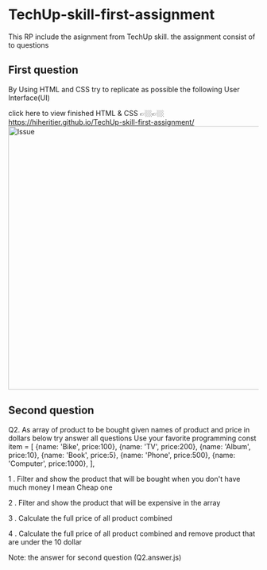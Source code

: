 # TechUp-skill-first-assignment
This RP include the asignment from TechUp skill.
the assignment consist of to questions

## First question
By Using HTML and CSS try to replicate as possible the following User Interface(UI)

click here to view finished HTML & CSS 👉🏼👉🏼 https://hiheritier.github.io/TechUp-skill-first-assignment/
<img width="530" alt="Issue" src="https://user-images.githubusercontent.com/95864845/166431869-17e1d162-bf8f-434b-aaf4-d676a6514055.PNG">


## Second question
Q2. As array of product to be bought given names of product and price in dollars below try answer all questions Use your favorite programming
const item = [ {name: 'Bike', price:100}, {name: 'TV', price:200}, {name: 'Album', price:10}, {name: 'Book', price:5}, {name: 'Phone', price:500}, {name: 'Computer', price:1000}, ],

1 . Filter and show the product that will be bought when you don't have much money I mean Cheap one

2 . Filter and show the product that will be expensive in the array

3 . Calculate the full price of all product combined

4 . Calculate the full price of all product combined and remove product that are under the 10 dollar

Note: the answer for second question (Q2.answer.js)
